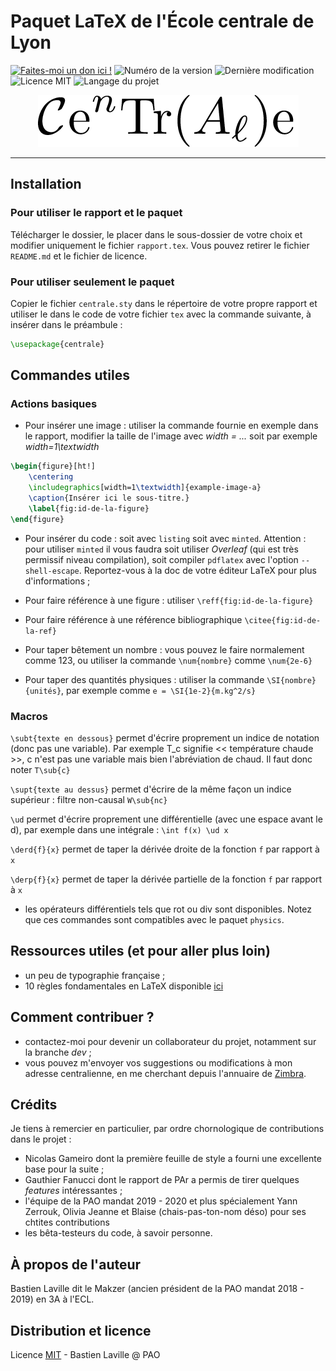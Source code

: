 # Paquet LaTeX de l'École centrale de Lyon

[![Faites-moi un don ici !](https://img.shields.io/badge/donate-paypal-46AFE0.svg)](https://www.paypal.me/bastienlaville)
![Numéro de la version](https://img.shields.io/github/release/XeBasTeX/LaTeX-ECL.svg)
![Dernière modification](https://img.shields.io/github/last-commit/XeBasTeX/LaTeX-ECL.svg)
![Licence MIT](https://img.shields.io/github/license/XeBasTeX/LaTeX-ECL.svg)
![Langage du projet](https://img.shields.io/github/languages/code-size/XeBasTeX/LaTeX-ECL.svg)

<div align="center">
  <img title="Logo du paquet centrale.sty" alt= "Logo du paquet LaTeX centrale.sty" src="eps/centrale_sty_logo.png">
</div>

-----------------

## Installation

### Pour utiliser le rapport et le paquet

Télécharger le dossier, le placer dans le sous-dossier de votre choix et modifier uniquement le fichier ```rapport.tex```. Vous pouvez retirer le fichier ```README.md``` et le fichier de licence.

### Pour utiliser seulement le paquet

Copier le fichier ```centrale.sty``` dans le répertoire de votre propre rapport et utiliser le dans le code de votre fichier ```tex``` avec la commande suivante, à insérer dans le préambule :
```latex
\usepackage{centrale}
```

## Commandes utiles

### Actions basiques

- Pour insérer une image : utiliser la commande fournie en exemple dans le rapport, modifier la taille de l'image avec *width = ...* soit par exemple *width=1\textwidth*
```latex
\begin{figure}[ht!]
    \centering
    \includegraphics[width=1\textwidth]{example-image-a}
    \caption{Insérer ici le sous-titre.}
    \label{fig:id-de-la-figure}
\end{figure}
```

- Pour insérer du code : soit avec ```listing``` soit avec ```minted```. Attention : pour utiliser ```minted``` il vous faudra soit utiliser *Overleaf* (qui est très permissif niveau compilation), soit compiler ```pdflatex``` avec l'option ```--shell-escape```. Reportez-vous à la doc de votre éditeur LaTeX pour plus d'informations ;

- Pour faire référence à une figure : utiliser ```\reff{fig:id-de-la-figure}```

- Pour faire référence à une référence bibliographique ```\citee{fig:id-de-la-ref}```

- Pour taper bêtement un nombre : vous pouvez le faire normalement comme 123, ou utiliser la commande ```\num{nombre}``` comme ```\num{2e-6}```

- Pour taper des quantités physiques : utiliser la commande ```\SI{nombre}{unités}```, par exemple comme ```e = \SI{1e-2}{m.kg^2/s}```

### Macros

```\subt{texte en dessous}``` permet d'écrire proprement un indice de notation (donc pas une variable). Par exemple T_c signifie << température chaude >>, c n'est pas une variable mais bien l'abréviation de chaud. Il faut donc noter ```T\sub{c}```

```\supt{texte au dessus}``` permet d'écrire de la même façon un indice supérieur : filtre non-causal ```W\sub{nc}```

```\ud``` permet d'écrire proprement une différentielle (avec une espace avant le d), par exemple dans une intégrale : ```\int f(x) \ud x```

```\derd{f}{x}``` permet de taper la dérivée droite de la fonction ```f``` par rapport à ```x```

```\derp{f}{x}``` permet de taper la dérivée partielle de la fonction ```f``` par rapport à ```x```

- les opérateurs différentiels tels que rot ou div sont disponibles. Notez que ces commandes sont compatibles avec le paquet ```physics```.

## Ressources utiles (et pour aller plus loin)

- un peu de typographie française ;
- 10 règles fondamentales en LaTeX disponible [ici](faculty.math.illinois.edu/~hildebr/tex/tips-topten.html)

## Comment contribuer ?

- contactez-moi pour devenir un collaborateur du projet, notamment sur la branche *dev* ;
- vous pouvez m'envoyer vos suggestions ou modifications à mon adresse centralienne, en me cherchant depuis l'annuaire de [Zimbra](https://messagerie.ec-lyon.fr/zimbra).

## Crédits

Je tiens à remercier en particulier, par ordre chornologique de contributions dans le projet :
- Nicolas Gameiro dont la première feuille de style a fourni une excellente base pour la suite ;
- Gauthier Fanucci dont le rapport de PAr a permis de tirer quelques *features* intéressantes ;
- l'équipe de la PAO mandat 2019 - 2020 et plus spécialement Yann Zerrouk, Olivia Jeanne et Blaise (chais-pas-ton-nom déso) pour ses chtites contributions
- les bêta-testeurs du code, à savoir personne.

## À propos de l'auteur

Bastien Laville dit le Makzer (ancien président de la PAO mandat 2018 - 2019) en 3A à l'ECL.

## Distribution et licence

Licence [MIT](https://choosealicense.com/licenses/mit/) - Bastien Laville @ PAO
